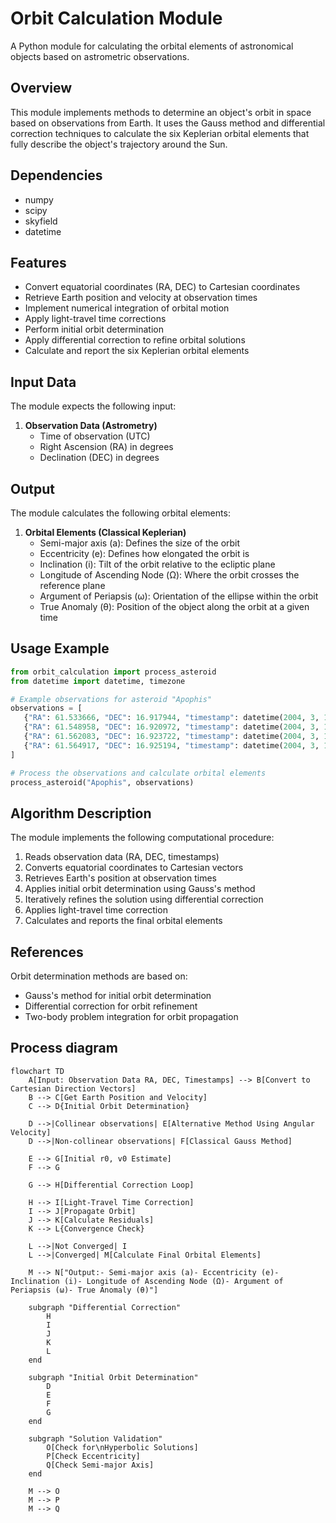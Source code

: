 # Orbit Calculation Module

A Python module for calculating the orbital elements of astronomical objects based on astrometric observations.

## Overview

This module implements methods to determine an object's orbit in space based on observations from Earth. It uses the Gauss method and differential correction techniques to calculate the six Keplerian orbital elements that fully describe the object's trajectory around the Sun.

## Dependencies

- numpy
- scipy
- skyfield
- datetime

## Features

- Convert equatorial coordinates (RA, DEC) to Cartesian coordinates
- Retrieve Earth position and velocity at observation times
- Implement numerical integration of orbital motion
- Apply light-travel time corrections
- Perform initial orbit determination
- Apply differential correction to refine orbital solutions
- Calculate and report the six Keplerian orbital elements

## Input Data

The module expects the following input:

1. **Observation Data (Astrometry)**
   - Time of observation (UTC)
   - Right Ascension (RA) in degrees
   - Declination (DEC) in degrees

## Output

The module calculates the following orbital elements:

1. **Orbital Elements (Classical Keplerian)**
   - Semi-major axis (a): Defines the size of the orbit
   - Eccentricity (e): Defines how elongated the orbit is
   - Inclination (i): Tilt of the orbit relative to the ecliptic plane
   - Longitude of Ascending Node (Ω): Where the orbit crosses the reference plane
   - Argument of Periapsis (ω): Orientation of the ellipse within the orbit
   - True Anomaly (θ): Position of the object along the orbit at a given time

## Usage Example

```python
from orbit_calculation import process_asteroid
from datetime import datetime, timezone

# Example observations for asteroid "Apophis"
observations = [
   {"RA": 61.533666, "DEC": 16.917944, "timestamp": datetime(2004, 3, 15, 2, 35, 21, 696000, tzinfo=timezone.utc)},
   {"RA": 61.548958, "DEC": 16.920972, "timestamp": datetime(2004, 3, 15, 2, 58, 4, 320000, tzinfo=timezone.utc)},
   {"RA": 61.562083, "DEC": 16.923722, "timestamp": datetime(2004, 3, 15, 3, 17, 34, 272000, tzinfo=timezone.utc)},
   {"RA": 61.564917, "DEC": 16.925194, "timestamp": datetime(2004, 3, 15, 3, 21, 58, 848000, tzinfo=timezone.utc)},
]

# Process the observations and calculate orbital elements
process_asteroid("Apophis", observations)
```

## Algorithm Description

The module implements the following computational procedure:

1. Reads observation data (RA, DEC, timestamps)
2. Converts equatorial coordinates to Cartesian vectors
3. Retrieves Earth's position at observation times
4. Applies initial orbit determination using Gauss's method
5. Iteratively refines the solution using differential correction
6. Applies light-travel time correction
7. Calculates and reports the final orbital elements

## References

Orbit determination methods are based on:
- Gauss's method for initial orbit determination
- Differential correction for orbit refinement
- Two-body problem integration for orbit propagation

## Process diagram

```mermaid
flowchart TD
    A[Input: Observation Data RA, DEC, Timestamps] --> B[Convert to Cartesian Direction Vectors]
    B --> C[Get Earth Position and Velocity]
    C --> D{Initial Orbit Determination}
    
    D -->|Collinear observations| E[Alternative Method Using Angular Velocity]
    D -->|Non-collinear observations| F[Classical Gauss Method]
    
    E --> G[Initial r0, v0 Estimate]
    F --> G
    
    G --> H[Differential Correction Loop]
    
    H --> I[Light-Travel Time Correction]
    I --> J[Propagate Orbit]
    J --> K[Calculate Residuals]
    K --> L{Convergence Check}
    
    L -->|Not Converged| I
    L -->|Converged| M[Calculate Final Orbital Elements]
    
    M --> N["Output:- Semi-major axis (a)- Eccentricity (e)- Inclination (i)- Longitude of Ascending Node (Ω)- Argument of Periapsis (ω)- True Anomaly (θ)"]
    
    subgraph "Differential Correction"
        H
        I
        J
        K
        L
    end
    
    subgraph "Initial Orbit Determination"
        D
        E
        F
        G
    end
    
    subgraph "Solution Validation"
        O[Check for\nHyperbolic Solutions]
        P[Check Eccentricity]
        Q[Check Semi-major Axis]
    end
    
    M --> O
    M --> P
    M --> Q
```
